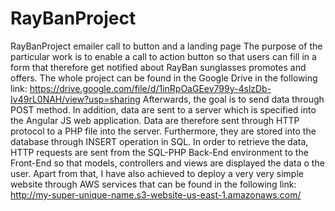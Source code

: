 # RayBanProject
RayBanProject emailer call to button and a landing page
The purpose of the particular work is to enable a call to action button so that users can fill in a form that therefore get notified about RayBan sunglasses promotes and offers. The whole project can be found in the Google Drive in the following link: https://drive.google.com/file/d/1inRpOaGEev799y-4slzDb-Iv49rL0NAH/view?usp=sharing
Afterwards, the goal is to send data through POST method. In addition, data are sent to a server which is specified into the Angular JS web application. Data are therefore sent through HTTP 
protocol to a PHP file into the server. Furthermore, they are stored into the database through INSERT operation in SQL. In order to retrieve the data, HTTP requests are sent from the SQL-PHP Back-End 
environment to the Front-End so that models, controllers and views are displayed the data o the user. 
Apart from that, I have also achieved to deploy a very very simple website through AWS services that can be found in the following link: http://my-super-unique-name.s3-website-us-east-1.amazonaws.com/
